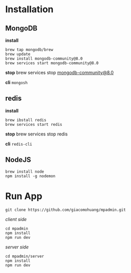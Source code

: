 # Installation

## MongoDB
**install**
```
brew tap mongodb/brew
brew update
brew install mongodb-community@8.0
brew services start mongodb-community@8.0
```
**stop**
brew services stop mongodb-community@8.0

**cli**
`mongosh`

## redis
**install**
```
brew ibstall redis
brew services start redis
```
**stop**
brew services stop redis

**cli**
`redis-cli`


## NodeJS
```
brew install node
npm install -g nodemon
```

# Run App
```
git clone https://github.com/giacomohuang/mpadmin.git
```
*client side*
```
cd mpadmin
npm install
npm run dev
```

*server side*
```
cd mpadmin/server
npm install
npm run dev
```